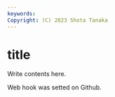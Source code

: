 ```yaml
---
keywords:
Copyright: (C) 2023 Shota Tanaka
---
```


# title

Write contents here.

Web hook was setted on Github.

